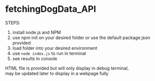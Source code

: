 # fetchingDogData_API

STEPS:
1. install node.js and NPM
2. use npm init on your desired folder or use the default package.json provided
3. load folder into your desired environment  
4. use `node index.js` to run in terminal
5. see results in console 

HTML file is provided but will only display in debug terminal,  
may be updated later to display in a webpage fully
